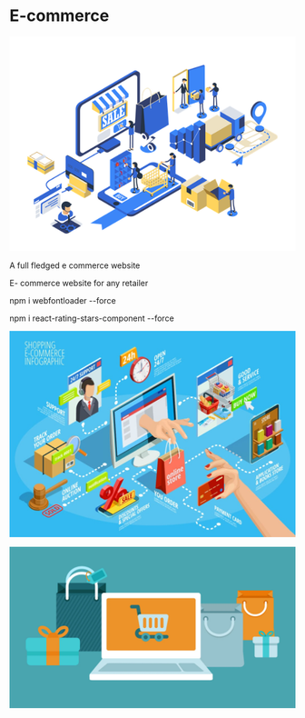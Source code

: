 # E-commerce

![new0](frontend/src/images/ecom.webp)


A full fledged e commerce website

E- commerce website for any retailer


npm i webfontloader --force

npm i react-rating-stars-component --force

![new1](frontend/src/images/why-ecommerce-is-important-with-business.png)

![new2](frontend/src/images/ecom_image.webp)